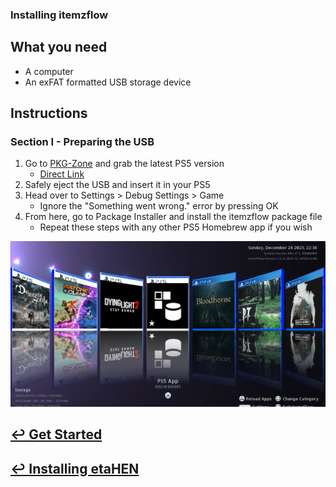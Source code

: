 ### Installing itemzflow

## What you need

- A computer
- An exFAT formatted USB storage device

## Instructions

### Section I - Preparing the USB

1. Go to [PKG-Zone](https://pkg-zone.com/) and grab the latest PS5 version
    - [Direct Link](https://pkg-zone.com/download/ps5/ITEM00001/latest)
1. Safely eject the USB and insert it in your PS5
1. Head over to Settings > Debug Settings > Game
    - Ignore the "Something went wrong." error by pressing OK
1. From here, go to Package Installer and install the itemzflow package file
    - Repeat these steps with any other PS5 Homebrew app if you wish

![A screenshot of itemzflow running on a PS5](../images/itemzflow.png)

## [↩ Get Started](README.md)

## [↩ Installing etaHEN](installing-etahen.md)